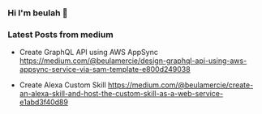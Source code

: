 ### Hi I'm beulah 👋

<!--
**beulahmercy/beulahmercy** is a ✨ _special_ ✨ repository because its `README.md` (this file) appears on your GitHub profile.

Here are some ideas to get you started:

- 🔭 I’m currently working on ...
- 🌱 I’m currently learning ...
- 👯 I’m looking to collaborate on ...
- 🤔 I’m looking for help with ...
- 💬 Ask me about ...
- 📫 How to reach me: ...
- 😄 Pronouns: ...
- ⚡ Fun fact: ...
-->


### Latest Posts from medium

- Create GraphQL API using AWS AppSync
  https://medium.com/@beulamercie/design-graphql-api-using-aws-appsync-service-via-sam-template-e800d249038

- Create Alexa Custom Skill
  https://medium.com/@beulamercie/create-an-alexa-skill-and-host-the-custom-skill-as-a-web-service-e1abd3f40d89
